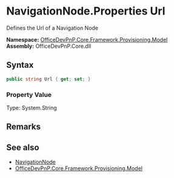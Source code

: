 # NavigationNode.Properties Url
 Defines the Url of a Navigation Node   

**Namespace:** [OfficeDevPnP.Core.Framework.Provisioning.Model](OfficeDevPnP.Core.Framework.Provisioning.Model.md)  
**Assembly:** OfficeDevPnP.Core.dll  
## Syntax
```C#
public string Url { get; set; }
```

### Property Value
Type: System.String  

## Remarks
  
## See also
- [NavigationNode](OfficeDevPnP.Core.Framework.Provisioning.Model.NavigationNode.md) 
- [OfficeDevPnP.Core.Framework.Provisioning.Model](OfficeDevPnP.Core.Framework.Provisioning.Model.md) 
